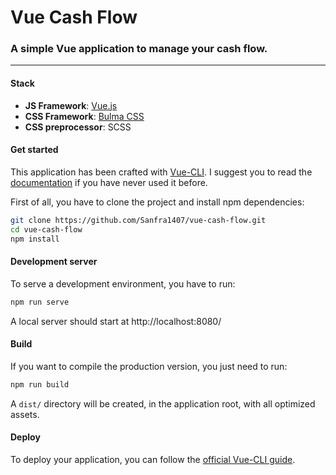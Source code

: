 # Vue Cash Flow

### A simple Vue application to manage your cash flow.
___

#### Stack
- **JS Framework**: [Vue.js](https://vuejs.org/)
- **CSS Framework**: [Bulma CSS](https://bulma.io/)
- **CSS preprocessor**: SCSS


#### Get started
This application has been crafted with [Vue-CLI](https://cli.vuejs.org/). I suggest you to read the [documentation](https://cli.vuejs.org/guide/) if you have never used it before.

First of all, you have to clone the project and install npm dependencies:
```bash
git clone https://github.com/Sanfra1407/vue-cash-flow.git
cd vue-cash-flow
npm install
```


#### Development server
To serve a development environment, you have to run:
```bash
npm run serve
```
A local server should start at http://localhost:8080/


#### Build
If you want to compile the production version, you just need to run:
```bash
npm run build
```
A `dist/` directory will be created, in the application root, with all optimized assets.


#### Deploy 
To deploy your application, you can follow the [official Vue-CLI guide](https://cli.vuejs.org/guide/deployment.html). 